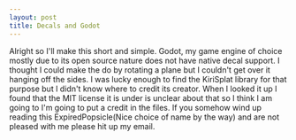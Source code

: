 ```yaml
---
layout: post
title: Decals and Godot
---
```

Alright so I'll make this short and simple. Godot, my game engine of choice mostly due to its open source nature
does not have native decal support. I thought I could make the do by rotating a plane but I couldn't get over it hanging off the sides.
I was lucky enough to find the KiriSplat library for that purpose but I didn't know where to credit its creator.
When I looked it up I found that the MIT license it is under is unclear about that so I think I am going to I'm going to put a credit in the files.
If you somehow wind up reading this ExpiredPopsicle(Nice choice of name by the way) and are not pleased with me please hit up my email.
